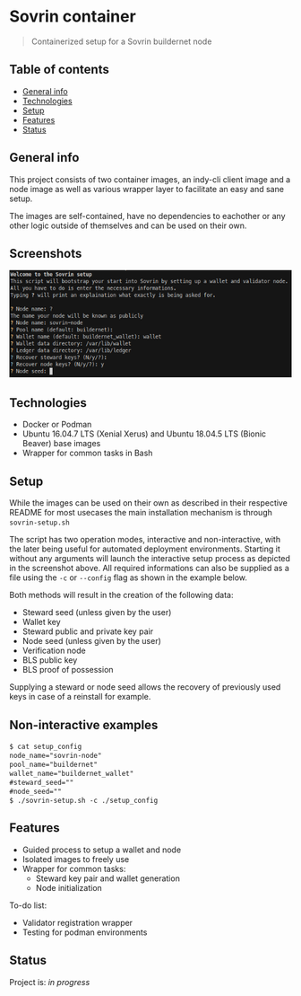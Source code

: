 # Sovrin container
> Containerized setup for a Sovrin buildernet node

## Table of contents
* [General info](#general-info)
* [Technologies](#technologies)
* [Setup](#setup)
* [Features](#features)
* [Status](#status)

## General info
This project consists of two container images, an indy-cli client image and a node image as well as various wrapper layer to facilitate an easy and sane setup.

The images are self-contained, have no dependencies to eachother or any other logic outside of themselves and can be used on their own.

## Screenshots
![Setup screenshot](./screenshot.png)

## Technologies
* Docker or Podman
* Ubuntu 16.04.7 LTS (Xenial Xerus) and Ubuntu 18.04.5 LTS (Bionic Beaver) base images
* Wrapper for common tasks in Bash

## Setup
While the images can be used on their own as described in their respective README for most usecases the main installation mechanism is through `sovrin-setup.sh`

The script has two operation modes, interactive and non-interactive, with the later being useful for automated deployment environments.
Starting it without any arguments will launch the interactive setup process as depicted in the screenshot above. All required informations can also be supplied as
a file using the `-c` or `--config` flag as shown in the example below.

Both methods will result in the creation of the following data:
* Steward seed (unless given by the user)
* Wallet key
* Steward public and private key pair
* Node seed (unless given by the user)
* Verification node
* BLS public key
* BLS proof of possession

Supplying a steward or node seed allows the recovery of previously used keys in case of a reinstall for example.

## Non-interactive examples
```
$ cat setup_config 
node_name="sovrin-node"
pool_name="buildernet"
wallet_name="buildernet_wallet"
#steward_seed=""
#node_seed=""
$ ./sovrin-setup.sh -c ./setup_config
```

## Features
* Guided process to setup a wallet and node
* Isolated images to freely use
* Wrapper for common tasks:
  * Steward key pair and wallet generation
  * Node initialization

To-do list:
* Validator registration wrapper
* Testing for podman environments

## Status
Project is: _in progress_
